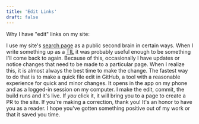 ```yaml
---
title: 'Edit Links'
draft: false
---
```


Why I have "edit" links on my site:

I use my site's [search page](/search) as a public second brain in certain ways.
When I write something up as a [TIL](/til) it was probably useful enough to be something I'll come back to again.
Because of this, occasionally I have updates or notice changes that need to be made to a particular page.
When I realize this, it is almost always the best time to make the change.
The fastest way to do that is to make a quick file edit in GitHub, a tool with a reasonable experience for quick and minor changes.
It opens in the app on my phone and as a logged-in session on my computer.
I make the edit, commit, the build runs and it's live.
If _you_ click it, it will bring you to a page to create a PR to the site.
If you're making a correction, thank you! It's an honor to have you as a reader.
I hope you've gotten something positive out of my work or that it saved you time.

